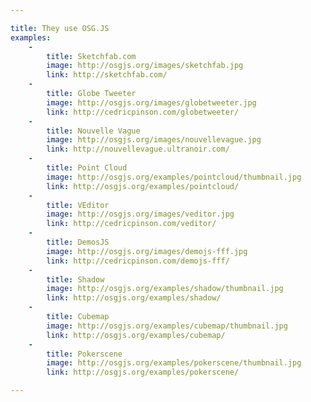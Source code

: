 ```yaml
---

title: They use OSG.JS
examples:
    -
        title: Sketchfab.com
        image: http://osgjs.org/images/sketchfab.jpg
        link: http://sketchfab.com/
    -
        title: Globe Tweeter
        image: http://osgjs.org/images/globetweeter.jpg
        link: http://cedricpinson.com/globetweeter/
    -
        title: Nouvelle Vague
        image: http://osgjs.org/images/nouvellevague.jpg
        link: http://nouvellevague.ultranoir.com/
    -
        title: Point Cloud
        image: http://osgjs.org/examples/pointcloud/thumbnail.jpg
        link: http://osgjs.org/examples/pointcloud/
    -
        title: VEditor
        image: http://osgjs.org/images/veditor.jpg
        link: http://cedricpinson.com/veditor/
    -
        title: DemosJS
        image: http://osgjs.org/images/demojs-fff.jpg
        link: http://cedricpinson.com/demojs-fff/
    -
        title: Shadow
        image: http://osgjs.org/examples/shadow/thumbnail.jpg
        link: http://osgjs.org/examples/shadow/
    -
        title: Cubemap
        image: http://osgjs.org/examples/cubemap/thumbnail.jpg
        link: http://osgjs.org/examples/cubemap/
    -
        title: Pokerscene
        image: http://osgjs.org/examples/pokerscene/thumbnail.jpg
        link: http://osgjs.org/examples/pokerscene/

---
```

